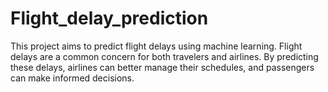 # Flight_delay_prediction
This project aims to predict flight delays using machine learning. Flight delays are a common concern for both travelers and airlines. By predicting these delays, airlines can better manage their schedules, and passengers can make informed decisions.
